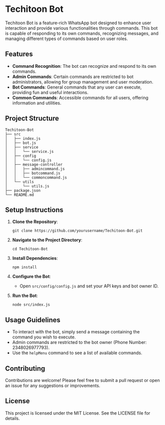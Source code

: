 # Techitoon Bot

Techitoon Bot is a feature-rich WhatsApp bot designed to enhance user interaction and provide various functionalities through commands. This bot is capable of responding to its own commands, recognizing messages, and managing different types of commands based on user roles.

## Features

- **Command Recognition**: The bot can recognize and respond to its own commands.
- **Admin Commands**: Certain commands are restricted to bot administrators, allowing for group management and user moderation.
- **Bot Commands**: General commands that any user can execute, providing fun and useful interactions.
- **Common Commands**: Accessible commands for all users, offering information and utilities.

## Project Structure

```
Techitoon-Bot
├── src
│   ├── index.js
│   ├── bot.js
│   ├── service
│   │   └── service.js
│   ├── config
│   │   └── config.js
│   ├── message-controller
│   │   ├── admincommand.js
│   │   ├── botcommand.js
│   │   └── commoncommand.js
│   └── utils
│       └── utils.js
├── package.json
└── README.md
```

## Setup Instructions

1. **Clone the Repository**: 
   ```
   git clone https://github.com/yourusername/Techitoon-Bot.git
   ```

2. **Navigate to the Project Directory**:
   ```
   cd Techitoon-Bot
   ```

3. **Install Dependencies**:
   ```
   npm install
   ```

4. **Configure the Bot**:
   - Open `src/config/config.js` and set your API keys and bot owner ID.

5. **Run the Bot**:
   ```
   node src/index.js
   ```

## Usage Guidelines

- To interact with the bot, simply send a message containing the command you wish to execute.
- Admin commands are restricted to the bot owner (Phone Number: 2348026977793).
- Use the `helpMenu` command to see a list of available commands.

## Contributing

Contributions are welcome! Please feel free to submit a pull request or open an issue for any suggestions or improvements.

## License

This project is licensed under the MIT License. See the LICENSE file for details.